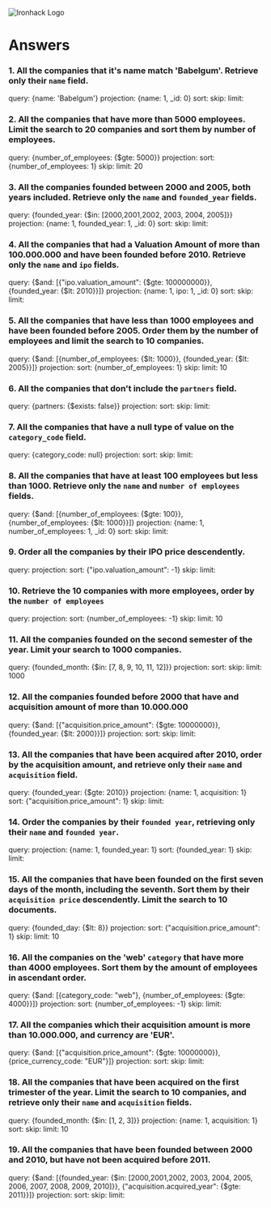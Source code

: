 ![Ironhack Logo](https://i.imgur.com/1QgrNNw.png)

# Answers

### 1. All the companies that it's name match 'Babelgum'. Retrieve only their `name` field.

query: {name: 'Babelgum'}
projection: {name: 1, _id: 0}
sort: 
skip: 
limit: 

### 2. All the companies that have more than 5000 employees. Limit the search to 20 companies and sort them by **number of employees**.

query: {number_of_employees: {$gte: 5000}}
projection: 
sort: {number_of_employees: 1}
skip: 
limit: 20

### 3. All the companies founded between 2000 and 2005, both years included. Retrieve only the `name` and `founded_year` fields.

query: {founded_year: {$in: [2000,2001,2002, 2003, 2004, 2005]}}
projection: {name: 1, founded_year: 1, _id: 0}
sort: 
skip: 
limit: 

### 4. All the companies that had a Valuation Amount of more than 100.000.000 and have been founded before 2010. Retrieve only the `name` and `ipo` fields.

query: {$and: [{"ipo.valuation_amount": {$gte: 100000000}}, {founded_year: {$lt: 2010}}]}
projection: {name: 1, ipo: 1, _id: 0}
sort: 
skip: 
limit: 

### 5. All the companies that have less than 1000 employees and have been founded before 2005. Order them by the number of employees and limit the search to 10 companies.

query: {$and: [{number_of_employees: {$lt: 1000}}, {founded_year: {$lt: 2005}}]}
projection: 
sort: {number_of_employees: 1}
skip: 
limit: 10

### 6. All the companies that don't include the `partners` field.

query: {partners: {$exists: false}}
projection: 
sort: 
skip: 
limit: 

### 7. All the companies that have a null type of value on the `category_code` field.

query: {category_code: null}
projection: 
sort: 
skip: 
limit: 

### 8. All the companies that have at least 100 employees but less than 1000. Retrieve only the `name` and `number of employees` fields.

query: {$and: [{number_of_employees: {$gte: 100}}, {number_of_employees: {$lt: 1000}}]}
projection:  {name: 1, number_of_employees: 1, _id: 0}
sort: 
skip: 
limit: 

### 9. Order all the companies by their IPO price descendently.

query: 
projection: 
sort: {"ipo.valuation_amount": -1}
skip: 
limit: 

### 10. Retrieve the 10 companies with more employees, order by the `number of employees`

query: 
projection: 
sort: {number_of_employees: -1}
skip: 
limit: 10

### 11. All the companies founded on the second semester of the year. Limit your search to 1000 companies.

query: {founded_month: {$in: [7, 8, 9, 10, 11, 12]}}
projection: 
sort: 
skip: 
limit: 1000

<!-- ### 12. All the companies that have been 'deadpooled' after the third year. -->



### 12. All the companies founded before 2000 that have and acquisition amount of more than 10.000.000

query: {$and: [{"acquisition.price_amount": {$gte: 10000000}}, {founded_year: {$lt: 2000}}]}
projection: 
sort: 
skip: 
limit: 

### 13. All the companies that have been acquired after 2010, order by the acquisition amount, and retrieve only their `name` and `acquisition` field.

query: {founded_year: {$gte: 2010}}
projection: {name: 1, acquisition: 1}
sort: {"acquisition.price_amount": 1}
skip: 
limit: 

### 14. Order the companies by their `founded year`, retrieving only their `name` and `founded year`.

query: 
projection: {name: 1, founded_year: 1}
sort: {founded_year: 1}
skip: 
limit: 

### 15. All the companies that have been founded on the first seven days of the month, including the seventh. Sort them by their `acquisition price` descendently. Limit the search to 10 documents.

query: {founded_day: {$lt: 8}}
projection: 
sort: {"acquisition.price_amount": 1}
skip: 
limit: 10

### 16. All the companies on the 'web' `category` that have more than 4000 employees. Sort them by the amount of employees in ascendant order.

query: {$and: [{category_code: "web"}, {number_of_employees: {$gte: 4000}}]}
projection: 
sort: {number_of_employees: -1}
skip: 
limit: 

### 17. All the companies which their acquisition amount is more than 10.000.000, and currency are 'EUR'.

query: {$and: [{"acquisition.price_amount": {$gte: 10000000}}, {price_currency_code: "EUR"}]}
projection: 
sort: 
skip: 
limit: 

### 18. All the companies that have been acquired on the first trimester of the year. Limit the search to 10 companies, and retrieve only their `name` and `acquisition` fields.

query: {founded_month: {$in: [1, 2, 3]}}
projection: {name: 1, acquisition: 1}
sort: 
skip: 
limit: 10

### 19. All the companies that have been founded between 2000 and 2010, but have not been acquired before 2011.

query: {$and: [{founded_year: {$in: [2000,2001,2002, 2003, 2004, 2005, 2006, 2007, 2008, 2009, 2010]}}, {"acquisition.acquired_year": {$gte: 2011}}]}
projection: 
sort: 
skip: 
limit: 
